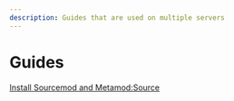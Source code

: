 ```yaml
---
description: Guides that are used on multiple servers
---
```


# Guides

[Install Sourcemod and Metamod:Source](sourcemod-csgo-server.md)
